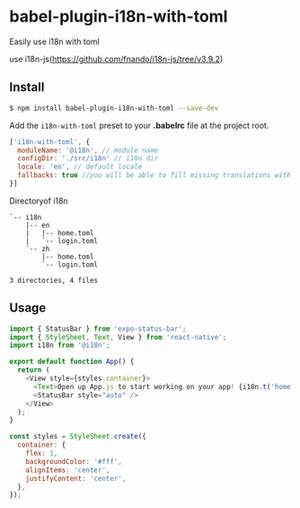 # babel-plugin-i18n-with-toml

Easily use i18n with toml


use i18n-js(https://github.com/fnando/i18n-js/tree/v3.9.2)

## Install

```sh
$ npm install babel-plugin-i18n-with-toml --save-dev
```

Add the `i18n-with-toml` preset to your **.babelrc** file at the project root.

```javascript
['i18n-with-toml', {
  moduleName: '@i18n', // module name
  configDir: './src/i18n' // i18n dir
  locale: 'en', // default locale
  fallbacks: true //you will be able to fill missing translations with those inside fallback, default value is true
}]
```

Directoryof i18n

```
`-- i18n
    |-- en
    |   |-- home.toml
    |   `-- login.toml
    `-- zh
        |-- home.toml
        `-- login.toml

3 directories, 4 files
```

## Usage


```js
import { StatusBar } from 'expo-status-bar';
import { StyleSheet, Text, View } from 'react-native';
import i18n from '@i18n';

export default function App() {
  return (
    <View style={styles.container}>
      <Text>Open up App.js to start working on your app! {i18n.t('home.text')}.</Text>
      <StatusBar style="auto" />
    </View>
  );
}

const styles = StyleSheet.create({
  container: {
    flex: 1,
    backgroundColor: '#fff',
    alignItems: 'center',
    justifyContent: 'center',
  },
});


```
